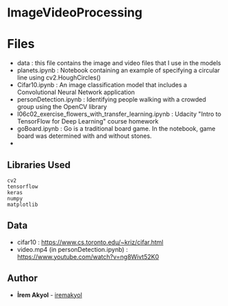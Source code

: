 # ImageVideoProcessing

# Files

- data : this file contains the image and video files that I use in the models
- planets.ipynb : Notebook containing an example of specifying a circular line using cv2.HoughCircles()
- Cifar10.ipynb : An image classification model that includes a Convolutional Neural Network application
- personDetection.ipynb :  Identifying people walking with a crowded group using the OpenCV library
- l06c02_exercise_flowers_with_transfer_learning.ipynb : Udacity "Intro to TensorFlow for Deep Learning" course homework
- goBoard.ipynb : Go is a traditional board game. In the notebook, game board was determined with and without stones.
- 
## Libraries Used

    cv2
    tensorflow
    keras
    numpy
    matplotlib
    
## Data  

- cifar10 : https://www.cs.toronto.edu/~kriz/cifar.html
- video.mp4 (in personDetection.ipynb) : https://www.youtube.com/watch?v=ng8Wivt52K0

## Author

-   **İrem Akyol**  - [iremakyol](https://github.com/lastirembender)    
